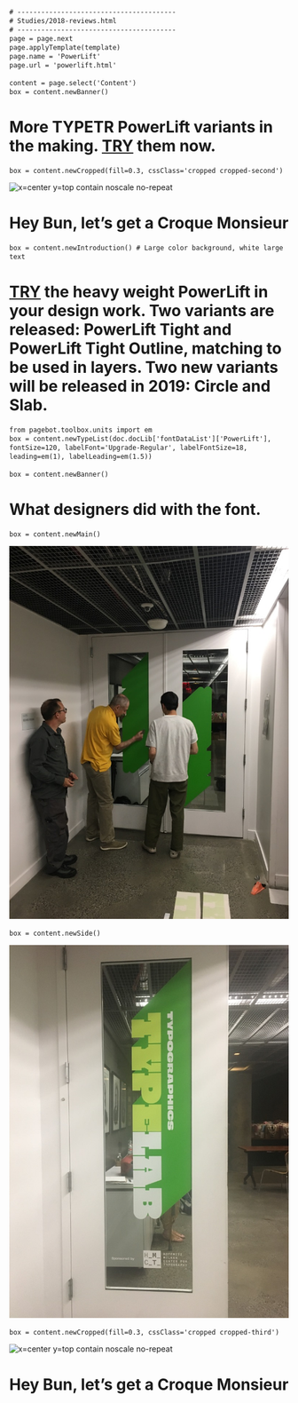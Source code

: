 
~~~
# ----------------------------------------
# Studies/2018-reviews.html
# ----------------------------------------
page = page.next
page.applyTemplate(template)  
page.name = 'PowerLift'
page.url = 'powerlift.html'

content = page.select('Content')
box = content.newBanner()
~~~
# More <span class="c2sc">TYPETR</span> PowerLift variants in the making. [TRY](downloads/TYPETR-PowerLift_Try.zip) them now.

~~~
box = content.newCropped(fill=0.3, cssClass='cropped cropped-second')
~~~
![x=center y=top contain noscale no-repeat](images/IMG_4664.JPG)

# Hey Bun, let’s get a Croque Monsieur

~~~
box = content.newIntroduction() # Large color background, white large text
~~~

# [TRY](downloads/TYPETR-PowerLift_Try.zip) the heavy weight PowerLift in your design work. Two variants are released: **PowerLift Tight** and **PowerLift Tight Outline**, matching to be used in layers. Two new variants will be released in 2019: **Circle** and **Slab**.

~~~
from pagebot.toolbox.units import em
box = content.newTypeList(doc.docLib['fontDataList']['PowerLift'], fontSize=120, labelFont='Upgrade-Regular', labelFontSize=18, leading=em(1), labelLeading=em(1.5))

box = content.newBanner()
~~~

# What designers did with the font.

~~~
box = content.newMain()
~~~
![](images/TypeLab2019PowerLift1.jpg)

~~~
box = content.newSide()
~~~
![](images/TypeLab2019PowerLift2.jpg)


~~~
box = content.newCropped(fill=0.3, cssClass='cropped cropped-third')
~~~
![x=center y=top contain noscale no-repeat](images/IMG_4609.JPG)

# Hey Bun, let’s get a Croque Monsieur
